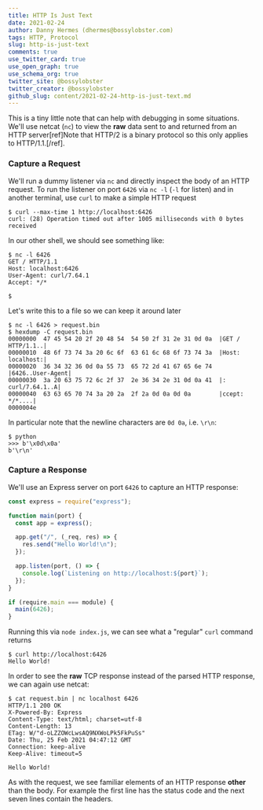 ```yaml
---
title: HTTP Is Just Text
date: 2021-02-24
author: Danny Hermes (dhermes@bossylobster.com)
tags: HTTP, Protocol
slug: http-is-just-text
comments: true
use_twitter_card: true
use_open_graph: true
use_schema_org: true
twitter_site: @bossylobster
twitter_creator: @bossylobster
github_slug: content/2021-02-24-http-is-just-text.md
---
```


This is a tiny little note that can help with debugging in some situations.
We'll use netcat (`nc`) to view the **raw** data sent to and returned from
an HTTP server[ref]Note that HTTP/2 is a binary protocol so this only applies
to HTTP/1.1.[/ref].

### Capture a Request

We'll run a dummy listener via `nc` and directly inspect the body of an
HTTP request. To run the listener on port `6426` via `nc -l` (`-l` for listen)
and in another terminal, use `curl` to make a simple HTTP request

```text
$ curl --max-time 1 http://localhost:6426
curl: (28) Operation timed out after 1005 milliseconds with 0 bytes received
```

In our other shell, we should see something like:

```text
$ nc -l 6426
GET / HTTP/1.1
Host: localhost:6426
User-Agent: curl/7.64.1
Accept: */*

$
```

Let's write this to a file so we can keep it around later

```text
$ nc -l 6426 > request.bin
$ hexdump -C request.bin
00000000  47 45 54 20 2f 20 48 54  54 50 2f 31 2e 31 0d 0a  |GET / HTTP/1.1..|
00000010  48 6f 73 74 3a 20 6c 6f  63 61 6c 68 6f 73 74 3a  |Host: localhost:|
00000020  36 34 32 36 0d 0a 55 73  65 72 2d 41 67 65 6e 74  |6426..User-Agent|
00000030  3a 20 63 75 72 6c 2f 37  2e 36 34 2e 31 0d 0a 41  |: curl/7.64.1..A|
00000040  63 63 65 70 74 3a 20 2a  2f 2a 0d 0a 0d 0a        |ccept: */*....|
0000004e
```

In particular note that the newline characters are `0d 0a`, i.e. `\r\n`:

```text
$ python
>>> b'\x0d\x0a'
b'\r\n'
```

### Capture a Response

We'll use an Express server on port `6426` to capture an HTTP response:

```js
const express = require("express");

function main(port) {
  const app = express();

  app.get("/", (_req, res) => {
    res.send("Hello World!\n");
  });

  app.listen(port, () => {
    console.log(`Listening on http://localhost:${port}`);
  });
}

if (require.main === module) {
  main(6426);
}
```

Running this via `node index.js`, we can see what a "regular" `curl` command
returns

```text
$ curl http://localhost:6426
Hello World!
```

In order to see the **raw** TCP response instead of the parsed HTTP response,
we can again use netcat:

```text
$ cat request.bin | nc localhost 6426
HTTP/1.1 200 OK
X-Powered-By: Express
Content-Type: text/html; charset=utf-8
Content-Length: 13
ETag: W/"d-oLZZOWcLwsAQ9NXWoLPk5FkPuSs"
Date: Thu, 25 Feb 2021 04:47:12 GMT
Connection: keep-alive
Keep-Alive: timeout=5

Hello World!
```

As with the request, we see familiar elements of an HTTP response **other**
than the body. For example the first line has the status code and the next
seven lines contain the headers.
